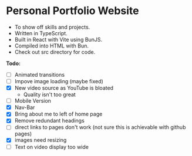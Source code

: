 Personal Portfolio Website
====
- To show off skills and projects. 
- Written in TypeScript.
- Built in React with Vite using BunJS. 
- Compiled into HTML with Bun.
- Check out src directory for code.

**Todo:**
- [ ] Animated transitions
- [ ] Impove image loading (maybe fixed)
- [x] New video source as YouTube is bloated
  - Quality isn't too great
- [ ] Mobile Version
- [x] Nav-Bar
- [x] Bring about me to left of home page
- [x] Remove redundant headings
- [ ] direct links to pages don't work (not sure this is achievable with github pages)
- [x] images need resizing
- [ ] Text on video display too wide
